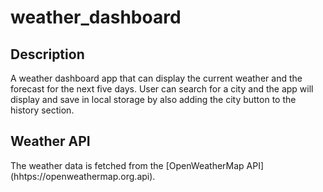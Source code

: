 # weather_dashboard

## Description

A weather dashboard app that can display the current weather and the forecast for the next five days. 
User can search for a city and the app will display and save in local storage by also adding the city button to the history section.

## Weather API 

The weather data is fetched from the [OpenWeatherMap API] (hhtps://openweathermap.org.api).